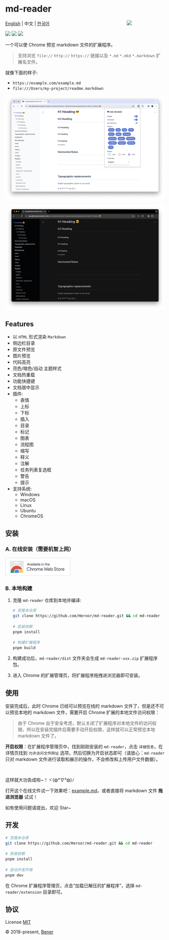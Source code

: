 # md-reader

<img src="./src/images/logo-stroke.svg" align="right" width="120">

[English](./README.md) | 中文 | [한국어](./README-ko.md)

[![](https://badgen.net/chrome-web-store/v/medapdbncneneejhbgcjceippjlfkmkg?icon=chrome&color=607cd2)](https://chrome.google.com/webstore/detail/md-reader/medapdbncneneejhbgcjceippjlfkmkg) [![](https://badgen.net/chrome-web-store/stars/medapdbncneneejhbgcjceippjlfkmkg?icon=chrome&color=607cd2)](https://chrome.google.com/webstore/detail/md-reader/medapdbncneneejhbgcjceippjlfkmkg) [![](https://badgen.net/chrome-web-store/users/medapdbncneneejhbgcjceippjlfkmkg?icon=chrome&color=607cd2)](https://chrome.google.com/webstore/detail/md-reader/medapdbncneneejhbgcjceippjlfkmkg)

一个可以使 Chrome 预览 markdown 文件的扩展程序。

> 支持浏览 `file://` `http://` `https://` 链接以及 `*.md` `*.mkd` `*.markdown` 扩展名文件。

就像下面的样子:

- `https://example.com/example.md`
- `file:///Users/my-project/readme.markdown`

![banner1](./example/example-1.png)

![banner2](./example/example-2.png)

## Features

- 以 `HTML` 形式渲染 `Markdown`
- 侧边栏目录
- 原文件预览
- 图片预览
- 代码高亮
- 亮色/暗色/自动 主题样式
- 文档热重载
- 功能快捷键
- 文档居中显示
- 插件:
  - 表情
  - 上标
  - 下标
  - 插入
  - 目录
  - 标记
  - 图表
  - 流程图
  - 缩写
  - 释义
  - 注解
  - 任务列表复选框
  - 警告
  - 提示
- 支持系统:
  - Windows
  - macOS
  - Linux
  - Ubuntu
  - ChromeOS

## 安装

### A. 在线安装（需要机智上网）

[![Chrome Web Store](./src/images/chrome-web-store.png)](https://chrome.google.com/webstore/detail/markdown-reader/medapdbncneneejhbgcjceippjlfkmkg)

### B. 本地构建

1. 克隆 `md-reader` 仓库到本地并编译:

   ```bash
   # 克隆本仓库
   git clone https://github.com/Heroor/md-reader.git && cd md-reader

   # 安装依赖
   pnpm install

   # 构建扩展程序
   pnpm build
   ```

2. 构建成功后，`md-reader/dist` 文件夹会生成 `md-reader-xxx.zip` 扩展程序包。

3. 进入 Chrome 的扩展管理页，将扩展程序拖拽进浏览器即可安装。

## 使用

安装完成后，此时 Chrome 已经可以预览在线的 markdown 文件了，但是还不可以预览本地的 markdown 文件，需要开启 Chrome 扩展的本地文件访问权限：

> 由于 Chrome 出于安全考虑，默认关闭了扩展程序对本地文件的访问权限，所以在安装完插件后需要手动开启权限，这样就可以正常预览本地 markdown 文件了。

**开启权限**：在扩展程序管理页中，找到刚刚安装的 `md-reader`，点击 `详细信息`，在详情页找到 `允许访问文件网址` 选项，然后切换为开启状态即可（请放心：`md-reader` 只对 markdown 文件进行读取和展示的操作，不会修改和上传用户文件数据）。

<br/>

这样就大功告成啦~！ヾ(◍°∇°◍)ﾉ

打开这个在线文件试一下效果吧：[example.md](https://raw.githubusercontent.com/Heroor/md-reader/main/example/example.md)，或者直接将 markdown 文件 **拖进浏览器** 试试！

如有使用问题请提出，欢迎 Star~

## 开发

```bash
# 克隆本仓库
git clone https://github.com/Heroor/md-reader.git && cd md-reader

# 安装依赖
pnpm install

# 启动开发环境
pnpm dev
```

在 Chrome 扩展程序管理页，点击“加载已解压的扩展程序”，选择 `md-reader/extension` 目录即可。

## 协议

License [MIT](https://github.com/Heroor/md-reader/blob/master/LICENSE)

© 2018-present, [Bener](https://github.com/Heroor)
